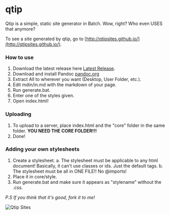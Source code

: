 # qtip
Qtip is a simple, static site generator in Batch. Wow, right? Who even USES that anymore?

To see a site generated by qtip, go to [http://qtipsites.github.io/](http://qtipsites.github.io/).

### How to use

1. Download the latest release here [Latest Release](https://github.com/qtipsites/qtip/releases/latest).
2. Download and install Pandoc [pandoc.org](http://pandoc.org/)
3. Extract All to wherever you want (Desktop, User Folder, etc.).
4. Edit mdin/in.md with the markdown of your page.
5. Run generate.bat.
6. Enter one of the styles given.
7. Open index.html!

### Uploading

1. To upload to a server, place index.html and the "core" folder in the same folder. **YOU NEED THE CORE FOLDER!!!**
2. Done!

### Adding your own stylesheets

1. Create a stylesheet.
  a. The stylesheet must be applicable to any html document! Basically, it can't use classes or ids. Just the default tags.
  b. The stylesheet must be all in ONE FILE!! No @imports!
2. Place it in core/style.
3. Run generate.bat and make sure it appears as "stylename" without the .css.

_P.S If you think that it's good, fork it to me!_

![Qtip Sites](https://raw.githubusercontent.com/qtipsites/qtip/master/qtip.png "Made wih qtip by gusg21")
